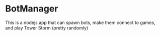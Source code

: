 BotManager
======

This is a nodejs app that can spawn bots, make them connect to games, and play Tower Storm (pretty randomly)

